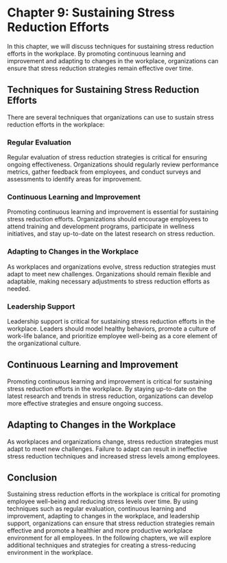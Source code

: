 Chapter 9: Sustaining Stress Reduction Efforts
==============================================

In this chapter, we will discuss techniques for sustaining stress reduction efforts in the workplace. By promoting continuous learning and improvement and adapting to changes in the workplace, organizations can ensure that stress reduction strategies remain effective over time.

Techniques for Sustaining Stress Reduction Efforts
--------------------------------------------------

There are several techniques that organizations can use to sustain stress reduction efforts in the workplace:

### Regular Evaluation

Regular evaluation of stress reduction strategies is critical for ensuring ongoing effectiveness. Organizations should regularly review performance metrics, gather feedback from employees, and conduct surveys and assessments to identify areas for improvement.

### Continuous Learning and Improvement

Promoting continuous learning and improvement is essential for sustaining stress reduction efforts. Organizations should encourage employees to attend training and development programs, participate in wellness initiatives, and stay up-to-date on the latest research on stress reduction.

### Adapting to Changes in the Workplace

As workplaces and organizations evolve, stress reduction strategies must adapt to meet new challenges. Organizations should remain flexible and adaptable, making necessary adjustments to stress reduction efforts as needed.

### Leadership Support

Leadership support is critical for sustaining stress reduction efforts in the workplace. Leaders should model healthy behaviors, promote a culture of work-life balance, and prioritize employee well-being as a core element of the organizational culture.

Continuous Learning and Improvement
-----------------------------------

Promoting continuous learning and improvement is critical for sustaining stress reduction efforts in the workplace. By staying up-to-date on the latest research and trends in stress reduction, organizations can develop more effective strategies and ensure ongoing success.

Adapting to Changes in the Workplace
------------------------------------

As workplaces and organizations change, stress reduction strategies must adapt to meet new challenges. Failure to adapt can result in ineffective stress reduction techniques and increased stress levels among employees.

Conclusion
----------

Sustaining stress reduction efforts in the workplace is critical for promoting employee well-being and reducing stress levels over time. By using techniques such as regular evaluation, continuous learning and improvement, adapting to changes in the workplace, and leadership support, organizations can ensure that stress reduction strategies remain effective and promote a healthier and more productive workplace environment for all employees. In the following chapters, we will explore additional techniques and strategies for creating a stress-reducing environment in the workplace.
